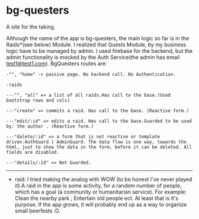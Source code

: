 # bg-questers

A site for the taking.



Аlthough the name of the app is bg-questers, the main logic so far is in the Raids*(see below) Module. 
I realized that Quests Module, by my business logic have to be managed by admin.
I used firebase for the backend, but the admin functionality is mocked by the Auth Service(the admin has email test1@test1.com).
BgQuesters routes are:  

	-"", "home" -> passive page. No backend call. No Authentication.

	-raids

	---"", "all" => a list of all raids.Has call to the base.(Used bootstrap rows and cols)

	---"create" => commits a raid. Has call to the base. (Reactive form.)

	---"edit/:id" => edits a raid. Has call to the base.Guarded to be used by: the author . (Reactive form.) 

	---"dalete/:id" => a form that is not reactive or template driven.AuthGuard | AdminGuard. The data flow is one way, towards the html, just to show the data in the form, before it can be deleted. All fields are disabled.

	---"details/:id" => Not Guarded.

---------------------------------------------------------------------------------------

 * raid: I tried making the analog with WOW (to be honest I've never played it).A raid in the app is some activity,
 for a random number of people, which has a goal (a community  or humanitarian service). For example: Clean the nearby park ; 
 Entertain old people ect. At least that is it's purpose. If the app grows, it will probably end up as a way to organize small beerfests :D.